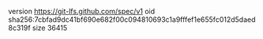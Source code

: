 version https://git-lfs.github.com/spec/v1
oid sha256:7cbfad9dc41bf690e682f00c094810693c1a9fffef1e655fc012d5daed8c319f
size 36415
